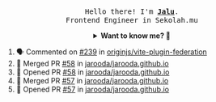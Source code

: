 <p align="center">
  <br />
  <samp>
    Hello there! I'm
    <b
      ><a
        rel="nofollow noopener noreferrer"
        target="_blank"
        href="https://jaluwibowo.id"
        >Jalu</a
      ></b
    >. <br />Frontend Engineer in Sekolah.mu<br />
  </samp>
</p>

<details align="center">
  <summary>
    <b>Want to know me? 🤔</b>
  </summary>
  <samp>
  <b><h2 style="color:#228B22"> 👇 L E T ' S &nbsp; G O 👇 </h2></b>

  <div style="display: flex; align-items: center;">
    <img src="https://raw.githubusercontent.com/jarooda/jarooda/main/assets/line-md--linkedin.svg" alt="linkedin logo">
    <a
      rel="nofollow noopener noreferrer"
      target="_blank"
      href="https://www.linkedin.com/in/jaluwibowoaji/">
      Jalu Wibowo Aji
    </a>
  </div>

  <div style="display: flex; align-items: center;">
    <img src="https://raw.githubusercontent.com/jarooda/jarooda/main/assets/line-md--twitter-x-alt.svg" alt="x logo">
    <a
      rel="nofollow noopener noreferrer"
      target="_blank"
      href="https://x.com/jaluwibowoaji">
      @jaluwibowo
    </a>
  </div>

  <div style="display: flex; align-items: center;">
    <img src="https://raw.githubusercontent.com/jarooda/jarooda/main/assets/line-md--email.svg" alt="email logo">
    <a
      rel="nofollow noopener noreferrer"
      target="_blank"
      href="https://www.jaluwibowo.id/#contactme">
      me@jaluwibowo.id
    </a>
  </div>
  </samp>
</details>

<!--START_SECTION:activity-->
1. 🗣 Commented on [#239](https://github.com/originjs/vite-plugin-federation/issues/239#issuecomment-2795711948) in [originjs/vite-plugin-federation](https://github.com/originjs/vite-plugin-federation)
2. 🎉 Merged PR [#58](https://github.com/jarooda/jarooda.github.io/pull/58) in [jarooda/jarooda.github.io](https://github.com/jarooda/jarooda.github.io)
3. 💪 Opened PR [#58](https://github.com/jarooda/jarooda.github.io/pull/58) in [jarooda/jarooda.github.io](https://github.com/jarooda/jarooda.github.io)
4. 🎉 Merged PR [#57](https://github.com/jarooda/jarooda.github.io/pull/57) in [jarooda/jarooda.github.io](https://github.com/jarooda/jarooda.github.io)
5. 💪 Opened PR [#57](https://github.com/jarooda/jarooda.github.io/pull/57) in [jarooda/jarooda.github.io](https://github.com/jarooda/jarooda.github.io)
<!--END_SECTION:activity-->
